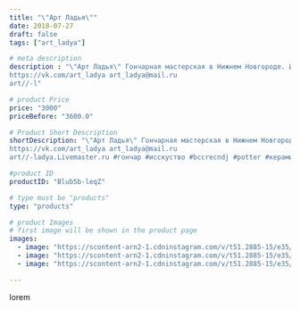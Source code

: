 ```yaml
---
title: "\"Арт Ладья\""
date: 2018-07-27
draft: false
tags: ["art_ladya"]

# meta description
description : "\"Арт Ладья\" Гончарная мастерская в Нижнем Новгороде. Изготовление керамики и мастер//-классы по обучению. 
https://vk.com/art_ladya art_ladya@mail.ru 
art//-l"

# product Price
price: "3000"
priceBefore: "3600.0"

# Product Short Description
shortDescription: "\"Арт Ладья\" Гончарная мастерская в Нижнем Новгороде. Изготовление керамики и мастер//-классы по обучению. 
https://vk.com/art_ladya art_ladya@mail.ru 
art//-ladya.Livemaster.ru #гончар #исскуство #bccrecndj #potter #керамикадляинтерьера #керамикаручнаяработа #гончарнаямастерская #керамиканазаказ #handmade #посудаизглины #славянскиесказки #гончарнаяпосуда #эксклюзивнаякерамика #dishes #decor #ceramicar #mythology #claygoods #рожаница #earthenware #ceramic #design #графин #magic #ezoteric #ceramicart #vikins #warrior #clay #авторскаякерамика"

#product ID
productID: "Blub5b-leqZ"

# type must be "products"
type: "products"

# product Images
# first image will be shown in the product page
images:
  - image: "https://scontent-arn2-1.cdninstagram.com/v/t51.2885-15/e35/39914495_2062932123764977_8259996840703819776_n.jpg?tp=1&_nc_ht=scontent-arn2-1.cdninstagram.com&_nc_cat=101&_nc_ohc=6Cnoxw2BM68AX-9AWdZ&oh=4dc5bb459f57fd246bd39a19c94df03c&oe=606A4F68&ig_cache_key=MTgzMjUyMzgzMjE3MjU1Nzk4Nw%3D%3D.2"
  - image: "https://scontent-arn2-1.cdninstagram.com/v/t51.2885-15/e35/40085762_283564159139817_5104975437713375232_n.jpg?se=8&tp=1&_nc_ht=scontent-arn2-1.cdninstagram.com&_nc_cat=109&_nc_ohc=pumKnbkaot0AX-Exm8M&oh=bacd528c118b21dcba9c1e236d97fab2&oe=606BE111&ig_cache_key=MTgzMjUyMzg0MTcxMDM5MTQ2Nw%3D%3D.2"
  - image: "https://scontent-arn2-1.cdninstagram.com/v/t51.2885-15/e35/40284380_319998085437894_3378539661512146944_n.jpg?se=8&tp=1&_nc_ht=scontent-arn2-1.cdninstagram.com&_nc_cat=106&_nc_ohc=MOb8ZeHTJJQAX_48A7i&oh=56cb71acfdd72ffe2722c582619efb2b&oe=6069CF97&ig_cache_key=MTgzMjUyMzg1MDQ4NDk3MDQ2Mw%3D%3D.2"

---
```

lorem
